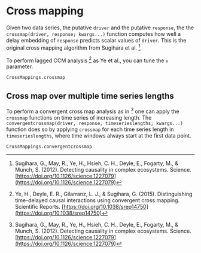 # Cross mapping

Given two data series,
the putative `driver` and the putative `response`, the the `crossmap(driver, response; kwargs...)` function computes how well a delay
embedding of `response` predicts scalar values of `driver`. This is the original cross mapping algorithm from Sugihara et al. [^1].

To perform lagged CCM analysis [^2] as Ye et al., you can tune the `ν` parameter.

```@docs
CrossMappings.crossmap
```

## Cross map over multiple time series lengths

To perform a convergent cross map analysis as in [^1] one can apply the `crossmap` functions on time series of increasing length. The
`convergentcrossmap(driver, response, timeserieslengths; kwargs...)` function
does so by applying `crossmap` for each time series length in
`timeserieslengths`, where time windows always start at the first data point.

```@docs
CrossMappings.convergentcrossmap
```

[^1]:
    Sugihara, G., May, R., Ye, H., Hsieh, C. H., Deyle, E., Fogarty, M., & Munch, S. (2012). Detecting causality in complex ecosystems. Science. [https://doi.org/10.1126/science.1227079](https://doi.org/10.1126/science.1227079)
[^2]:
    Ye, H., Deyle, E. R., Gilarranz, L. J., & Sugihara, G. (2015). Distinguishing time-delayed causal interactions using convergent cross mapping. Scientific Reports. [https://doi.org/10.1038/srep14750](https://doi.org/10.1038/srep14750)
